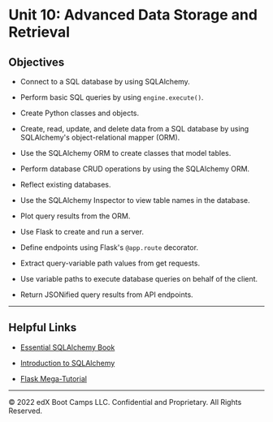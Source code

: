 # Unit 10: Advanced Data Storage and Retrieval

## Objectives

* Connect to a SQL database by using SQLAlchemy.

* Perform basic SQL queries by using `engine.execute()`.

* Create Python classes and objects.

* Create, read, update, and delete data from a SQL database by using SQLAlchemy's object-relational mapper (ORM).

* Use the SQLAlchemy ORM to create classes that model tables.

* Perform database CRUD operations by using the SQLAlchemy ORM.

* Reflect existing databases.

* Use the SQLAlchemy Inspector to view table names in the database.

* Plot query results from the ORM.

* Use Flask to create and run a server.

* Define endpoints using Flask's `@app.route` decorator.

* Extract query-variable path values from get requests.

* Use variable paths to execute database queries on behalf of the client.

* Return JSONified query results from API endpoints.

- - -

## Helpful Links

* [Essential SQLAlchemy Book](http://shop.oreilly.com/product/0636920035800.do)

* [Introduction to SQLAlchemy](https://www.youtube.com/watch?v=woKYyhLCcnU)

* [Flask Mega-Tutorial](https://blog.miguelgrinberg.com/post/the-flask-mega-tutorial-part-i-hello-world)

- - -

© 2022 edX Boot Camps LLC. Confidential and Proprietary. All Rights Reserved.
